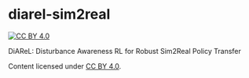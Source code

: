 # diarel-sim2real
[![CC BY 4.0](https://licensebuttons.net/l/by/4.0/88x31.png)](https://creativecommons.org/licenses/by/4.0/)

DiAReL: Disturbance Awareness RL for Robust Sim2Real Policy Transfer

<footer>
  <p>
    Content licensed under 
    <a href="https://creativecommons.org/licenses/by/4.0/">CC BY 4.0</a>.
  </p>
</footer>
